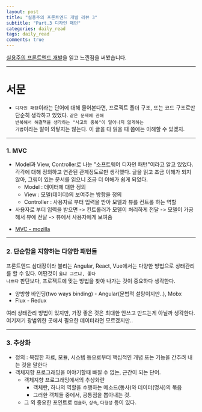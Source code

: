 ```yaml
---
layout: post
title: "실용주의 프론트엔드 개발 리뷰 3"
subtitle: "Part.3 디자인 패턴"
categories: daily_read
tags: daily_read
comments: true
---
```


[실용주의 프론트엔드 개발](https://peter-cho.gitbook.io/book/)을 읽고 느낀점을 써봤습니다.

---

<h1>서문</h1>

- <code>디자인 패턴</code>이라는 단어에 대해 물어본다면, 프로젝트 폴더 구조, 또는 코드 구조로만 단순히 생각하고 있었다. <code>같은 문제에 관해 반복해서 해결책을 생각하는 "사고의 중복"이 일어나지 않게하는 기법</code>이라는 말이 와닿지는 않는다. 이 글을 다 읽을 때 쯤에는 이해할 수 있겠지.

---

### 1. MVC

- Model과 View, Controller로 나눈 "소프트웨어 디자인 패턴"이라고 알고 있었다. 각각에 대해 정의하고 연관된 관계정도로만 생각했다. 글을 읽고 조금 이해가 되지 않아, 그림이 있는 문서를 읽으니 조금 더 이해가 쉽게 되었다.
  - Model : 데이터에 대한 정의
  - View : 모델(데이터)의 보여주는 방향을 정의
  - Controller : 사용자로 부터 입력을 받아 모델과 뷰를 컨트롤 하는 역할
- 사용자로 부터 입력을 받으면 -> 컨트롤러가 모델이 처리하게 전달 -> 모델이 가공해서 뷰에 전달 -> 뷰에서 사용자에게 보여줌

* [MVC - mozilla](https://developer.mozilla.org/ko/docs/Glossary/MVC)

---

### 2. 단순함을 지향하는 다양한 패턴들

프론트엔드 삼대장이라 불리는 Angular, React, Vue에서는 다양한 방법으로 상태관리를 할 수 있다. 어떤것이 <code>옳냐 그르냐, 좋다 나쁘다</code> 판단보다, 프로젝트에 맞는 방법을 찾아 나가는 것이 중요하다 생각한다.

- 양방향 바인딩(two ways binding) - Angular(문법적 설탕이지만..), Mobx
- Flux - Redux

여러 상태관리 방법이 있지만, 가장 좋은 것은 최대한 안쓰고 만드는게 아닐까 생각한다. 여기저기 광범위한 곳에서 필요한 데이터라면 모르겠지만..

---

### 3. 추상화

- 정의 : 복잡한 자료, 모듈, 시스템 등으로부터 핵심적인 개념 또는 기능을 간추려 내는 것을 말한다
- 객체지향 프로그래밍을 이야기할때 빠질 수 없는, 근간이 되는 단어.
  - 객체지향 프로그래밍에서의 추상화란
    - 객체란, 하나의 역할을 수행하는 메소드(동사)와 데이터(명사)의 묶음
    - 그러한 객체들 중에서, 공통점을 뽑아내는 것.
  - 그 외 중요한 포인트로 <code>캡슐화</code>, <code>상속</code>, <code>다형성</code> 등이 있다.
